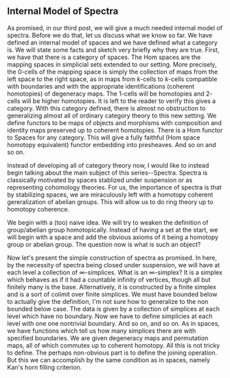 ## Internal Model of Spectra

As promised, in our third post, we will give a much needed internal model of spectra. Before we do that, let us discuss what we know so far. We have defined an internal model of spaces and we have defined what a category is. We will state some facts and sketch very briefly why they are true. First, we have that there is a category of spaces. The $\mathrm{Hom}$ spaces are the mapping spaces in simplicial sets extended to our setting. More precisely, the $0$-cells of the mapping space is simply the collection of maps from the left space to the right space, as in maps from $k$-cells to $k$-cells compatible with boundaries and with the appropriate identifications (coherent homotopies) of degeneracy maps. The $1$-cells will be homotopies and $2$-cells will be higher homotopies. It is left to the reader to verify this gives a category. With this category defined, there is almost no obstruction to generalizing almost all of ordinary category theory to this new setting. We define functors to be maps of objects and morphisms with composition and identity maps preserved up to coherent homotopies. There is a $\mathrm{Hom}$ functor to Spaces for any category. This will give a fully faithful (Hom space homotopy equivalent) functor embedding into presheaves. And so on and so on.

Instead of developing all of category theory now, I would like to instead begin talking about the main subject of this series--Spectra. Spectra is classically motivated by spaces stablized under suspension or as representing cohomology theories. For us, the importance of spectra is that by stabilizing spaces, we are miraculously left with a homotopy coherent gereralization of abelian groups. This will allow us to do ring theory up to homotopy coherence.

We begin with a (too) naive idea. We will try to weaken the definition of group/abelian group homotopically. Instead of having a set at the start, we will begin with a space and add the obvious axioms of it being a homotopy group or abelian group. The question now is what is such an object?

Now let's present the simple construction of spectra as promised. In here, by the necessity of spectra being closed under suspension, we will have at each level a collection of $\infty$-simplices. What is an $\infty$-simplex? It is a simplex which behaves as if it had a countable infinity of vertices, though all but finitely many is the base. Alternatively, it is constructed by a finite simplex and is a sort of colimit over finite simplices. We must have bounded below to actually give the definition, I'm not sure how to generalize to the non bounded below case. The data is given by a collection of simplices at each level which have no boundary. Now we have to define simplicies at each level with one one nontrivial boundary. And so on, and so on. As in spaces, we have functions which tell us how many simplices there are with specified boundaries. We are given degeneracy maps and permutation maps, all of which commutes up to coherent homotopy. All this is not tricky to define. The perhaps non-obvious part is to define the joining operation. But this we can accomplish by the same condition as in spaces, namely Kan's horn filling criterion. 


